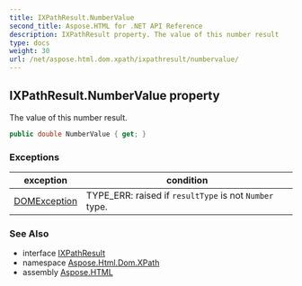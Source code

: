 ```yaml
---
title: IXPathResult.NumberValue
second_title: Aspose.HTML for .NET API Reference
description: IXPathResult property. The value of this number result
type: docs
weight: 30
url: /net/aspose.html.dom.xpath/ixpathresult/numbervalue/
---
```

## IXPathResult.NumberValue property

The value of this number result.

```csharp
public double NumberValue { get; }
```

### Exceptions

| exception | condition |
| --- | --- |
| [DOMException](../../../aspose.html.dom/domexception/) | TYPE_ERR: raised if `resultType` is not `Number` type. |

### See Also

* interface [IXPathResult](../)
* namespace [Aspose.Html.Dom.XPath](../../../aspose.html.dom.xpath/)
* assembly [Aspose.HTML](../../../)
